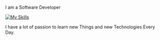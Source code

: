 I am a Software Developer

[![My Skills](https://skillicons.dev/icons?i=c,cpp,py,django,js,ts,html,css,bootstrap,react,laravel,java,vscode,spring,vim,linux)](https://skillicons.dev)

I have a lot of passion to learn new Things and new Technologies Every Day.

